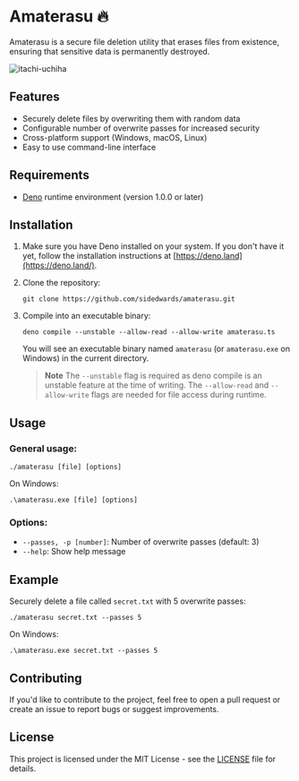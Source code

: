 # Amaterasu 🔥

Amaterasu is a secure file deletion utility that erases files from existence, ensuring that sensitive data is permanently destroyed.

![itachi-uchiha](https://user-images.githubusercontent.com/11489608/229286023-491486c1-2ec4-435c-9ee7-c3eed77313b5.jpg)

## Features

- Securely delete files by overwriting them with random data
- Configurable number of overwrite passes for increased security
- Cross-platform support (Windows, macOS, Linux)
- Easy to use command-line interface

## Requirements

- [Deno](https://deno.land/) runtime environment (version 1.0.0 or later)

## Installation

1. Make sure you have Deno installed on your system. If you don't have it yet, follow the installation instructions at [https://deno.land](https://deno.land/).

2. Clone the repository:

    ```
    git clone https://github.com/sidedwards/amaterasu.git
    ```
3. Compile into an executable binary:

    ```
    deno compile --unstable --allow-read --allow-write amaterasu.ts
    ```

    You will see an executable binary named `amaterasu` (or `amaterasu.exe` on Windows) in the current directory.
    
    > **Note**
    > The `--unstable` flag is required as deno compile is an unstable feature at the time of writing. The `--allow-read` and `--allow-write` flags are needed for file access during runtime.

## Usage

### General usage:

`./amaterasu [file] [options]`

On Windows:

`.\amaterasu.exe [file] [options]`


### Options:

- `--passes, -p [number]`: Number of overwrite passes (default: 3)
- `--help`: Show help message

## Example

Securely delete a file called `secret.txt` with 5 overwrite passes:

`./amaterasu secret.txt --passes 5`

On Windows:

`.\amaterasu.exe secret.txt --passes 5`


## Contributing

If you'd like to contribute to the project, feel free to open a pull request or create an issue to report bugs or suggest improvements.

## License

This project is licensed under the MIT License - see the [LICENSE](./license.md) file for details.